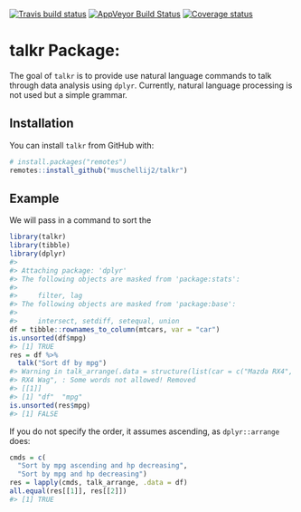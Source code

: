 
[![Travis build
status](https://travis-ci.com/muschellij2/talkr.svg?branch=master)](https://travis-ci.com/muschellij2/talkr)
[![AppVeyor Build
Status](https://ci.appveyor.com/api/projects/status/github/muschellij2/talkr?branch=master&svg=true)](https://ci.appveyor.com/project/muschellij2/talkr)
[![Coverage
status](https://codecov.io/gh/muschellij2/talkr/branch/master/graph/badge.svg)](https://codecov.io/gh/muschellij2/talkr)
<!-- README.md is generated from README.Rmd. Please edit that file -->

# talkr Package:

The goal of `talkr` is to provide use natural language commands to talk
through data analysis using `dplyr`. Currently, natural language
processing is not used but a simple grammar.

## Installation

You can install `talkr` from GitHub with:

``` r
# install.packages("remotes")
remotes::install_github("muschellij2/talkr")
```

## Example

We will pass in a command to sort the

``` r
library(talkr)
library(tibble)
library(dplyr)
#> 
#> Attaching package: 'dplyr'
#> The following objects are masked from 'package:stats':
#> 
#>     filter, lag
#> The following objects are masked from 'package:base':
#> 
#>     intersect, setdiff, setequal, union
df = tibble::rownames_to_column(mtcars, var = "car")
is.unsorted(df$mpg)
#> [1] TRUE
res = df %>%
  talk("Sort df by mpg")
#> Warning in talk_arrange(.data = structure(list(car = c("Mazda RX4", "Mazda
#> RX4 Wag", : Some words not allowed! Removed
#> [[1]]
#> [1] "df"  "mpg"
is.unsorted(res$mpg)
#> [1] FALSE
```

If you do not specify the order, it assumes ascending, as
`dplyr::arrange` does:

``` r
cmds = c(
  "Sort by mpg ascending and hp decreasing",
  "Sort by mpg and hp decreasing")
res = lapply(cmds, talk_arrange, .data = df)
all.equal(res[[1]], res[[2]])
#> [1] TRUE
```
